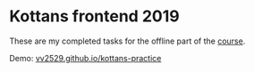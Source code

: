# Kottans frontend 2019

These are my completed tasks for the offline part of the [course](http://github.com/kottans/frontend).

Demo: [vv2529.github.io/kottans-practice](http://vv2529.github.io/kottans-practice)
